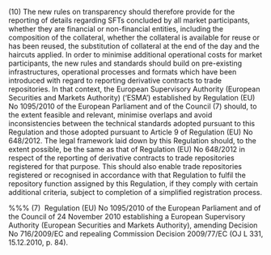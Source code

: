 (10) The new rules on transparency should therefore provide for the reporting of details regarding SFTs concluded by all market participants, whether they are financial or non-financial entities, including the composition of the collateral, whether the collateral is available for reuse or has been reused, the substitution of collateral at the end of the day and the haircuts applied. In order to minimise additional operational costs for market participants, the new rules and standards should build on pre-existing infrastructures, operational processes and formats which have been introduced with regard to reporting derivative contracts to trade repositories. In that context, the European Supervisory Authority (European Securities and Markets Authority) (‘ESMA’) established by Regulation (EU) No 1095/2010 of the European Parliament and of the Council (7) should, to the extent feasible and relevant, minimise overlaps and avoid inconsistencies between the technical standards adopted pursuant to this Regulation and those adopted pursuant to Article 9 of Regulation (EU) No 648/2012. The legal framework laid down by this Regulation should, to the extent possible, be the same as that of Regulation (EU) No 648/2012 in respect of the reporting of derivative contracts to trade repositories registered for that purpose. This should also enable trade repositories registered or recognised in accordance with that Regulation to fulfil the repository function assigned by this Regulation, if they comply with certain additional criteria, subject to completion of a simplified registration process.

%%% (7)  Regulation (EU) No 1095/2010 of the European Parliament and of the Council of 24 November 2010 establishing a European Supervisory Authority (European Securities and Markets Authority), amending Decision No 716/2009/EC and repealing Commission Decision 2009/77/EC (OJ L 331, 15.12.2010, p. 84).